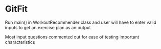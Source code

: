 # GitFit

Run main() in WorkoutRecommender class and user will have to enter valid inputs to get an exercise plan as an output

Most input questions commented out for ease of testing important characteristics

